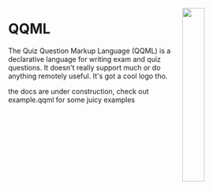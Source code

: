 <img align="right" width="30%"
src="https://gitlab.com/MrPiggyPegasus/qqml/-/raw/main/logo.png?ref_type=heads">

# QQML

The Quiz Question Markup Language (QQML) is a declarative language for
writing exam and quiz questions. It doesn't really support much or do
anything remotely useful. It's got a cool logo tho.

the docs are under construction, check out example.qqml for some juicy
examples
